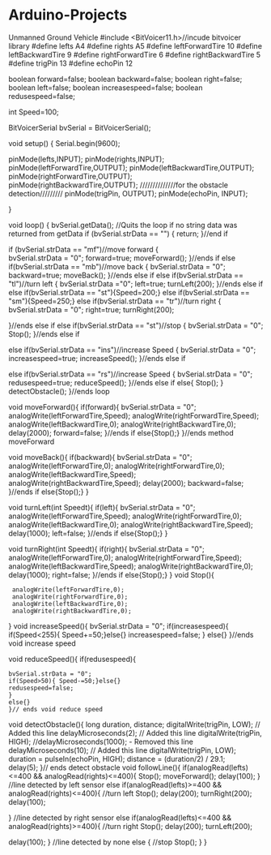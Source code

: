 # Arduino-Projects
Unmanned Ground Vehicle
#include <BitVoicer11.h>//incude bitvoicer library
#define lefts A4 
#define rights A5
#define leftForwardTire 10
#define leftBackwardTire 9
#define rightForwardTire 6
#define rightBackwardTire 5
#define trigPin 13
#define echoPin 12

boolean forward=false;
boolean backward=false;
boolean right=false;
boolean left=false;
boolean increasespeed=false;
boolean redusespeed=false;

int Speed=100;

BitVoicerSerial bvSerial = BitVoicerSerial();

void setup() {
 Serial.begin(9600);
 
 pinMode(lefts,INPUT);
 pinMode(rights,INPUT);
 pinMode(leftForwardTire,OUTPUT);
 pinMode(leftBackwardTire,OUTPUT);
 pinMode(rightForwardTire,OUTPUT);
 pinMode(rightBackwardTire,OUTPUT);
//////////////for the obstacle detection/////////
  pinMode(trigPin, OUTPUT);
  pinMode(echoPin, INPUT);

}

void loop() {
 bvSerial.getData();
  //Quits the loop if no string data was returned from getData
  if (bvSerial.strData == "")
  {
    return;
  }//end if
  
  if (bvSerial.strData == "mf")//move forward
  {  
    bvSerial.strData = "0";
    forward=true;
    moveForward();
   }//ends if
  else if(bvSerial.strData == "mb")//move back
  {
    bvSerial.strData = "0";
    backward=true;
    moveBack();
   }//ends else if
  else if(bvSerial.strData == "tl")//turn left
  {
    bvSerial.strData ="0";
    left=true;
    turnLeft(200);
   }//ends else if
   else if(bvSerial.strData == "st"){Speed=200;}
   else if(bvSerial.strData == "sm"){Speed=250;}
   else if(bvSerial.strData == "tr")//turn right
  {
    bvSerial.strData = "0";
    right=true;
    turnRight(200);
    
   }//ends else if
   else if(bvSerial.strData == "st")//stop
  {
    bvSerial.strData = "0";
    Stop();
   }//ends else if

   else if(bvSerial.strData == "ins")//increase Speed
  {
    bvSerial.strData = "0";
    increasespeed=true;
    increaseSpeed();
   }//ends else if

   else if(bvSerial.strData == "rs")//increase Speed
  {
    bvSerial.strData = "0";
    redusespeed=true;
    reduceSpeed();
   }//ends else if
  else{
    Stop();
    }
    detectObstacle();
}//ends loop

void moveForward(){
  if(forward){
     bvSerial.strData = "0";
     analogWrite(leftForwardTire,Speed);
     analogWrite(rightForwardTire,Speed);
     analogWrite(leftBackwardTire,0);
     analogWrite(rightBackwardTire,0);
     delay(2000);
     forward=false;
    }//ends if
   else{Stop();}
  }//ends method moveForward
  
void moveBack(){
    if(backward){
      bvSerial.strData = "0";
     analogWrite(leftForwardTire,0);
     analogWrite(rightForwardTire,0);
     analogWrite(leftBackwardTire,Speed);
     analogWrite(rightBackwardTire,Speed);
     delay(2000);
     backward=false;
    }//ends if
   else{Stop();}
  }
  
void turnLeft(int Speedt){
    if(left){
     bvSerial.strData = "0";
     analogWrite(leftForwardTire,Speed);
     analogWrite(rightForwardTire,0);
     analogWrite(leftBackwardTire,0);
     analogWrite(rightBackwardTire,Speed);
     delay(1000);
     left=false;
    }//ends if
   else{Stop();}
  }
  
void turnRight(int Speedt){
    if(right){
      bvSerial.strData = "0";
     analogWrite(leftForwardTire,0);
     analogWrite(rightForwardTire,Speed);
     analogWrite(leftBackwardTire,Speed);
     analogWrite(rightBackwardTire,0);
     delay(1000);
     right=false;
    }//ends if
   else{Stop();}
  }
void Stop(){
    
     analogWrite(leftForwardTire,0);
     analogWrite(rightForwardTire,0);
     analogWrite(leftBackwardTire,0);
     analogWrite(rightBackwardTire,0);
  }
  void increaseSpeed(){
    bvSerial.strData = "0";
    if(increasespeed){
    if(Speed<255){
    Speed+=50;}else{}
    increasespeed=false;
    }
    else{}
    }//ends void increase speed
    
 void reduceSpeed(){
    if(redusespeed){
      
    bvSerial.strData = "0";
    if(Speed>50){ Speed-=50;}else{}
    redusespeed=false;
    }
    else{}
    }// ends void reduce speed
    
 void detectObstacle(){
      long duration, distance;
      digitalWrite(trigPin, LOW);  // Added this line
      delayMicroseconds(2); // Added this line
      digitalWrite(trigPin, HIGH);
      //delayMicroseconds(1000); - Removed this line
      delayMicroseconds(10); // Added this line
      digitalWrite(trigPin, LOW);
      duration = pulseIn(echoPin, HIGH);
      distance = (duration/2) / 29.1;  
      delay(5);
      }// ends detect obstacle
void followLine(){
if(analogRead(lefts)<=400 && analogRead(rights)<=400){
    Stop();
 moveForward();
  delay(100); 
  }
  //line detected by left sensor
  else if(analogRead(lefts)>=400 && analogRead(rights)<=400){
    //turn left
    Stop();
    delay(200);
    turnRight(200);
    delay(100);
     
  }
  //line detected by right sensor
  else if(analogRead(lefts)<=400 && analogRead(rights)>=400){
    //turn right
    Stop();
    delay(200);
    turnLeft(200);
   
   delay(100);
  }
  //line detected by none
  else {
    //stop
    Stop();
  }
  }
